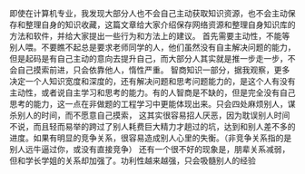 即使在计算机专业，我发现大部分人也不会自己主动获取知识资源，也不会主动保存和整理自身的知识收藏，这篇文章给大家介绍保存网络资源和整理自身知识库的方法和软件，并给大家提出一些行为和方法上的建议。
首先需要主动性，不能等别人喂。不要瞧不起总是要求老师同学的人，他们虽然没有自主解决问题的能力，但是起码是有自己主动的意向去提升自己，而大部分人其实就是推一步走一步，不会自己摸索前进，只会依靠他人，惰性严重。
智商知识一部分，据我观察，更多决定一个人知识宽度和深度的，还有解决问题和思考问题能力的，是这个人有没有主动性，或者说自主学习和思考的能力。有的人智商是不缺的，但是完全没有自己思考的能力，这一点在非做题的工程学习中更能体现出来。只会四处麻烦别人，谋杀别人的时间，而不愿意自己摸索， 这其实很容易招人厌恶，因为耽误别人时间不说，而且轻而易举的跨过了别人耗费巨大精力才趟过的坑，达到和别人差不多的进度。如果有明显的竞争关系，很容易造成别人心里的失衡。（非竞争关系指的是别人远牛逼过你，或没有直接竞争）
还有一个很不好的现象是，朋辈关系减弱，但和学长学姐的关系却加强了。功利性越来越强，只会吸髓别人的经验